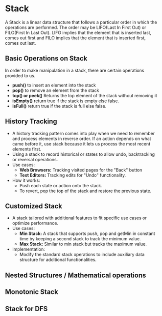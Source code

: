 # Stack
A Stack is a linear data structure that follows a particular order in which the operations are performed. The order may be LIFO(Last In First Out) or FILO(First In Last Out). LIFO implies that the element that is inserted last, comes out first and FILO implies that the element that is inserted first, comes out last.

## Basic Operations on Stack
In order to make manipulation in a stack, there are certain operations provided to us.

* <b>push()</b> to insert an element into the stack
* <b>pop()</b> to remove an element from the stack
* <b>top() or peek()</b> Returns the top element of the stack without removing it
* <b>isEmpty()</b> return true if the stack is empty else false.
* <b>isFull()</b> return true if the stack is full else false.

## History Tracking
- A history tracking pattern comes into play when we need to remember and process elements in reverse order. If an action depends on what came before it, use stack because it lets us process the most recent elements first.
- Using a stack to record historical or states to allow undo, backtracking or reversal operations.
- Use cases:
  - <b>Web Browsers:</b> Tracking visited pages for the "Back" button
  - <b>Text Editors:</b> Tracking edits for "Undo" functionality.
- How it works:
  - Push each state or action onto the stack.
  - To revert, pop the top of the stack and restore the previous state.


## Customized Stack
- A stack tailored with additional features to fit specific use cases or optimize performance.
- Use cases:
  - <b>Min Stack:</b> A stack that supports push, pop and getMin in constant time by keeping a second stack to track the minimum value.
  - <b>Max Stack:</b> Similar to min stack but tracks the maximum value.
- Implementation:
  - Modify the standard stack operations to include auxiliary data structure for additional functionalities.

## Nested Structures / Mathematical operations


## Monotonic Stack


## Stack for DFS

